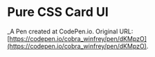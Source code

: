 # Pure CSS Card UI
 _A Pen created at CodePen.io. Original URL: [https://codepen.io/cobra_winfrey/pen/dKMpzO](https://codepen.io/cobra_winfrey/pen/dKMpzO).

 